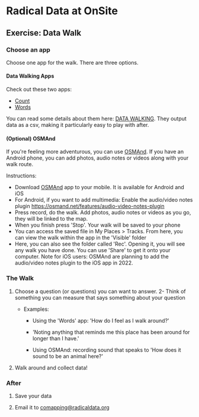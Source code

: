 # Radical Data at OnSite

## Exercise: Data Walk

<!-- Apps:
- [Echoes](https://echoes.xyz/)
- [Open GPS Tracker](https://wiki.openstreetmap.org/wiki/Open_GPS_Tracker) -->

### Choose an app

Choose one app for the walk. There are three options.

#### Data Walking Apps

Check out these two apps:

- [Count](https://datawalking.com/apps/test/counttest/)
- [Words](https://datawalking.com/apps/test/wordstest/)

You can read some details about them here: [DATA WALKING](https://datawalking.com/apps.html). They output data as a csv, making it particularly easy to play with after.

#### (Optional) OSMAnd

If you're feeling more adventurous, you can use [OSMAnd](https://osmand.net/). If you have an Android phone, you can add photos, audio notes or videos along with your walk route.

Instructions:

- Download [OSMAnd](https://osmand.net/) app to your mobile. It is available for Android and iOS
- For Android, if you want to add multimedia: Enable the audio/video notes plugin https://osmand.net/features/audio-video-notes-plugin
- Press record, do the walk. Add photos, audio notes or videos as you go, they will be linked to the map.
- When you finish press 'Stop'. Your walk will be saved to your phone
- You can access the saved file in My Places > Tracks. From here, you can view the walk within the app in the 'Visible' folder
- Here, you can also see the folder called 'Rec'. Opening it, you will see any walk you have done. You can use 'Share' to get it onto your computer.
  Note for iOS users: OSMAnd are planning to add the audio/video notes plugin to the iOS app in 2022.

### The Walk

1. Choose a question (or questions) you can want to answer.
2- Think of something you can measure that says something about your question
   - Examples:
     
     - Using the 'Words' app: 'How do I feel as I walk around?'
     
     - 'Noting anything that reminds me this place has been around for longer than I have.'
     
     - Using OSMAnd: recording sound that speaks to 'How does it sound to be an animal here?'

3. Walk around and collect data!

### After

1. Save your data

2. Email it to comapping@radicaldata.org
